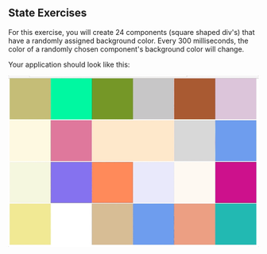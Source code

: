 ## State Exercises

For this exercise, you will create 24 components (square shaped div's) that have a randomly assigned background color. Every 300 milliseconds, the color of a randomly chosen component's background color will change.

Your application should look like this:

![Random Colors](./images/randomcolors.gif)
